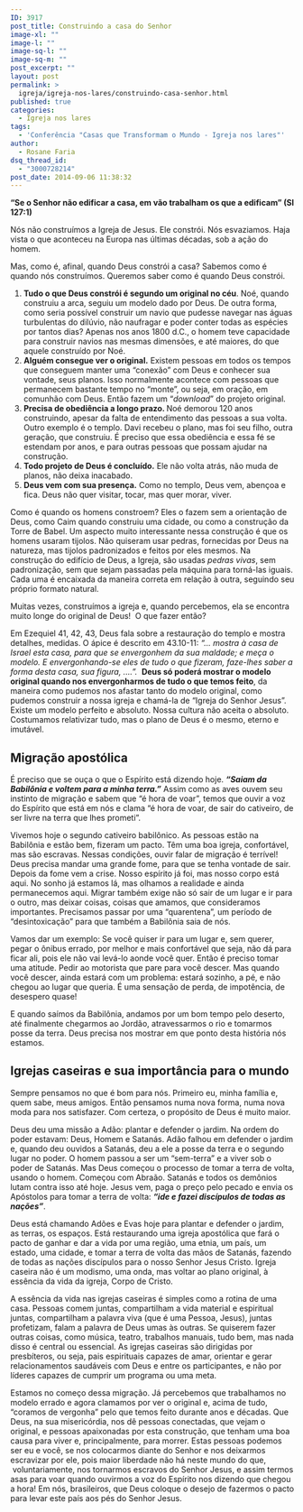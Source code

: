 ```yaml
---
ID: 3917
post_title: Construindo a casa do Senhor
image-xl: ""
image-l: ""
image-sq-l: ""
image-sq-m: ""
post_excerpt: ""
layout: post
permalink: >
  igreja/igreja-nos-lares/construindo-casa-senhor.html
published: true
categories:
  - Igreja nos lares
tags:
  - 'Conferência "Casas que Transformam o Mundo - Igreja nos lares"'
author:
  - Rosane Faria
dsq_thread_id:
  - "3000728214"
post_date: 2014-09-06 11:38:32
---
```

<b>“Se o Senhor não edificar a casa, em vão trabalham os que a edificam” (Sl 127:1)</b>

Nós não construímos a Igreja de Jesus. Ele constrói. Nós esvaziamos. Haja vista o que aconteceu na Europa nas últimas décadas, sob a ação do homem.

Mas, como é, afinal, quando Deus constrói a casa? Sabemos como é quando nós construímos. Queremos saber como é quando Deus constrói.
<ol>
	<li><b> Tudo o que Deus constrói é segundo um original no céu</b>. Noé, quando construiu a arca, seguiu um modelo dado por Deus. De outra forma, como seria possível construir um navio que pudesse navegar nas águas turbulentas do dilúvio, não naufragar e poder conter todas as espécies por tantos dias? Apenas nos anos 1800 d.C., o homem teve capacidade para construir navios nas mesmas dimensões, e até maiores, do que aquele construído por Noé.</li>
	<li><b> Alguém consegue ver o original.</b> Existem pessoas em todos os tempos que conseguem manter uma “conexão” com Deus e conhecer sua vontade, seus planos. Isso normalmente acontece com pessoas que permanecem bastante tempo no “monte”, ou seja, em oração, em comunhão com Deus. Então fazem um “<i>download</i>” do projeto original.</li>
	<li><b> Precisa de obediência a longo prazo. </b>Noé demorou 120 anos construindo, apesar da falta de entendimento das pessoas a sua volta. Outro exemplo é o templo. Davi recebeu o plano, mas foi seu filho, outra geração, que construiu. É preciso que essa obediência e essa fé se estendam por anos, e para outras pessoas que possam ajudar na construção.</li>
	<li><b> Todo projeto de Deus é concluído.</b> Ele não volta atrás, não muda de planos, não deixa inacabado.</li>
	<li><b> Deus vem com sua presença.</b> Como no templo, Deus vem, abençoa e fica. Deus não quer visitar, tocar, mas quer morar, viver.</li>
</ol>
Como é quando os homens constroem? Eles o fazem sem a orientação de Deus, como Caim quando construiu uma cidade, ou como a construção da Torre de Babel. Um aspecto muito interessante nessa construção é que os homens usaram tijolos. Não quiseram usar pedras, fornecidas por Deus na natureza, mas tijolos padronizados e feitos por eles mesmos. Na construção do edifício de Deus, a Igreja, são usadas <i>pedras vivas</i>, sem padronização, sem que sejam passadas pela máquina para torná-las iguais. Cada uma é encaixada da maneira correta em relação à outra, seguindo seu próprio formato natural.<strong><strong>
</strong></strong>

Muitas vezes, construímos a igreja e, quando percebemos, ela se encontra muito longe do original de Deus!  O que fazer então?

Em Ezequiel 41, 42, 43, Deus fala sobre a restauração do templo e mostra detalhes, medidas. O ápice é descrito em 43.10-11: <i>“... mostra à casa de Israel esta casa, para que se envergonhem da sua maldade; e meça o modelo. </i><i>E envergonhando-se eles de tudo o que fizeram, faze-lhes saber a forma desta casa,</i><i> sua figura, ....”. </i> <b>Deus só poderá mostrar o modelo original quando nos envergonharmos de tudo o que temos feito</b>, da maneira como pudemos nos afastar tanto do modelo original, como pudemos construir a nossa igreja e chamá-la de “Igreja do Senhor Jesus”. Existe um modelo perfeito e absoluto. Nossa cultura não aceita o absoluto. Costumamos relativizar tudo, mas o plano de Deus é o mesmo, eterno e imutável.
<h2>Migração apostólica</h2>
É preciso que se ouça o que o Espírito está dizendo hoje. <b><i>“Saiam da Babilônia e voltem para a minha terra.”</i></b> Assim como as aves ouvem seu instinto de migração e sabem que “é hora de voar”, temos que ouvir a voz do Espírito que está em nós e clama “é hora de voar, de sair do cativeiro, de ser livre na terra que lhes prometi”.

Vivemos hoje o segundo cativeiro babilônico. As pessoas estão na Babilônia e estão bem, fizeram um pacto. Têm uma boa igreja, confortável, mas são escravas. Nessas condições, ouvir falar de migração é terrível! Deus precisa mandar uma grande fome, para que se tenha vontade de sair. Depois da fome vem a crise. Nosso espírito já foi, mas nosso corpo está aqui. No sonho já estamos lá, mas olhamos a realidade e ainda permanecemos aqui. Migrar também exige não só sair de um lugar e ir para o outro, mas deixar coisas, coisas que amamos, que consideramos importantes. Precisamos passar por uma “quarentena”, um período de “desintoxicação” para que também a Babilônia saia de nós.

Vamos dar um exemplo: Se você quiser ir para um lugar e, sem querer, pegar o ônibus errado, por melhor e mais confortável que seja, não dá para ficar ali, pois ele não vai levá-lo aonde você quer. Então é preciso tomar uma atitude. Pedir ao motorista que pare para você descer. Mas quando você descer, ainda estará com um problema: estará sozinho, a pé, e não chegou ao lugar que queria. É uma sensação de perda, de impotência, de desespero quase!

E quando saímos da Babilônia, andamos por um bom tempo pelo deserto, até finalmente chegarmos ao Jordão, atravessarmos o rio e tomarmos posse da terra. Deus precisa nos mostrar em que ponto desta história nós estamos.
<h2>Igrejas caseiras e sua importância para o mundo</h2>
Sempre pensamos no que é bom para nós. Primeiro eu, minha família e, quem sabe, meus amigos. Então pensamos numa nova forma, numa nova moda para nos satisfazer. Com certeza, o propósito de Deus é muito maior.

Deus deu uma missão a Adão: plantar e defender o jardim. Na ordem do poder estavam: Deus, Homem e Satanás. Adão falhou em defender o jardim e, quando deu ouvidos a Satanás, deu a ele a posse da terra e o segundo lugar no poder. O homem passou a ser um “sem-terra” e a viver sob o poder de Satanás. Mas Deus começou o processo de tomar a terra de volta, usando o homem. Começou com Abraão. Satanás e todos os demônios lutam contra isso até hoje. Jesus vem, paga o preço pelo pecado e envia os Apóstolos para tomar a terra de volta: <b><i>“ide e fazei discípulos de todas as nações”</i></b>.

Deus está chamando Adões e Evas hoje para plantar e defender o jardim, as terras, os espaços. Está restaurando uma igreja apostólica que fará o pacto de ganhar e dar a vida por uma região, uma etnia, um país, um estado, uma cidade, e tomar a terra de volta das mãos de Satanás, fazendo de todas as nações discípulos para o nosso Senhor Jesus Cristo. Igreja caseira não é um modismo, uma onda, mas voltar ao plano original, à essência da vida da igreja, Corpo de Cristo.

A essência da vida nas igrejas caseiras é simples como a rotina de uma casa. Pessoas comem juntas, compartilham a vida material e espiritual juntas, compartilham a palavra viva (que é uma Pessoa, Jesus), juntas profetizam, falam a palavra de Deus umas às outras. Se quiserem fazer outras coisas, como música, teatro, trabalhos manuais, tudo bem, mas nada disso é central ou essencial. As igrejas caseiras são dirigidas por presbíteros, ou seja, pais espirituais capazes de amar, orientar e gerar relacionamentos saudáveis com Deus e entre os participantes, e não por líderes capazes de cumprir um programa ou uma meta.

Estamos no começo dessa migração. Já percebemos que trabalhamos no modelo errado e agora clamamos por ver o original e, acima de tudo, “coramos de vergonha” pelo que temos feito durante anos e décadas. Que Deus, na sua misericórdia, nos dê pessoas conectadas, que vejam o original, e pessoas apaixonadas por esta construção, que tenham uma boa causa para viver e, principalmente, para morrer. Estas pessoas podemos ser eu e você, se nos colocarmos diante do Senhor e nos deixarmos escravizar por ele, pois maior liberdade não há neste mundo do que,  voluntariamente, nos tornarmos escravos do Senhor Jesus, e assim termos asas para voar quando ouvirmos a voz do Espírito nos dizendo que chegou a hora! Em nós, brasileiros, que Deus coloque o desejo de fazermos o pacto para levar este país aos pés do Senhor Jesus.